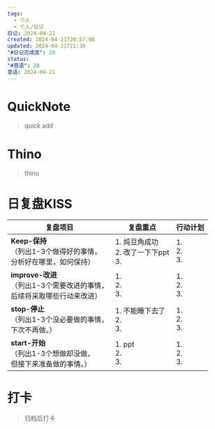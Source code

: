```yaml
---
tags:
  - 个人
  - 个人/日记
日记: 2024-04-21
created: 2024-04-21T20:57:00
updated: 2024-04-21T21:30
"#日记完成度": 20
status: 
"#意语": 20
意语: 2024-04-21
---
```

# QuickNote
> quick add

# Thino
> thino

# 日复盘KISS
| **复盘项目**                                             | **复盘重点**                       | **行动计划**          |
| ---------------------------------------------------- | ------------------------------ | ----------------- |
| **Keep-保持**<br>（列出1-3个做得好的事情，<br>   分析好在哪里，如何保持）     | 1.  炖豆角成功<br>2. 改了一下下ppt<br>3. | 1.  <br>2. <br>3. |
| **improve-改进**<br>（列出1-3个需要改进的事情，<br>  后续将采取哪些行动来改进） | 1.  <br>2. <br>3.              | 1.  <br>2. <br>3. |
| **stop-停止**<br>（列出1-3个没必要做的事情，<br>下次不再做。）            | 1.  不能睡下去了<br>2. <br>3.        | 1.  <br>2. <br>3. |
| **start-开始**<br>（列出1-3个想做却没做，<br>但接下来准备做的事情。）        | 1.  ppt<br>2. <br>3.           | 1.  <br>2. <br>3. |



# 打卡
> 归档后打卡


